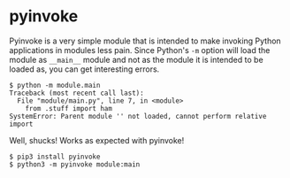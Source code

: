 # pyinvoke

Pyinvoke is a very simple module that is intended to make invoking Python
applications in modules less pain. Since Python's `-m` option will load the
module as `__main__` module and not as the module it is intended to be loaded
as, you can get interesting errors.

    $ python -m module.main
    Traceback (most recent call last):
      File "module/main.py", line 7, in <module>
        from .stuff import ham
    SystemError: Parent module '' not loaded, cannot perform relative import

Well, shucks! Works as expected with pyinvoke!

    $ pip3 install pyinvoke
    $ python3 -m pyinvoke module:main
